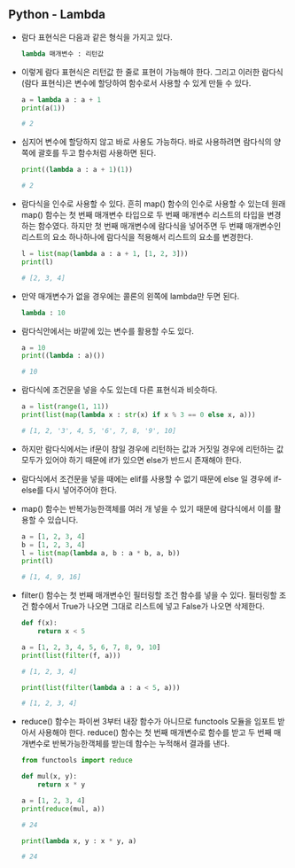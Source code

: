 ## Python - Lambda

- 람다 표현식은 다음과 같은 형식을 가지고 있다.

  ```python
  lambda 매개변수 : 리턴값
  ```

- 이렇게 람다 표현식은 리턴값 한 줄로 표현이 가능해야 한다.
  그리고 이러한 람다식(람다 표현식)은 변수에 할당하여 함수로서 사용할 수 있게 만들 수 있다.

  ```python
  a = lambda a : a + 1
  print(a(1))
  
  # 2
  ```

- 심지어 변수에 할당하지 않고 바로 사용도 가능하다.
  바로 사용하려면 람다식의 양쪽에 괄호를 두고 함수처럼 사용하면 된다.

  ```python
  print((lambda a : a + 1)(1))
  
  # 2
  ```

- 람다식을 인수로 사용할 수 있다.
  흔히 map() 함수의 인수로 사용할 수 있는데
  원래 map() 함수는 첫 번째 매개변수 타입으로 두 번째 매개변수 리스트의 타입을 변경하는
  함수였다.
  하지만 첫 번째 매개변수에 람다식을 넣어주면 두 번쨰 매개변수인 리스트의 요소 하나하나에
  람다식을 적용해서 리스트의 요소를 변경한다.

  ```python
  l = list(map(lambda a : a + 1, [1, 2, 3]))
  print(l)
  
  # [2, 3, 4]
  ```

- 만약 매개변수가 없을 경우에는 콜론의 왼쪽에 lambda만 두면 된다.

  ```python
  lambda : 10
  ```

- 람다식안에서는 바깥에 있는 변수를 활용할 수도 있다.

  ```python
  a = 10
  print((lambda : a)())
  
  # 10
  ```

- 람다식에 조건문을 넣을 수도 있는데
  다른 표현식과 비슷하다.

  ```python
  a = list(range(1, 11))
  print(list(map(lambda x : str(x) if x % 3 == 0 else x, a)))
  
  # [1, 2, '3', 4, 5, '6', 7, 8, '9', 10]
  ```

- 하지만 람다식에서는 if문이 참일 경우에 리턴하는 값과 거짓일 경우에 리턴하는 값
  모두가 있어야 하기 때문에 if가 있으면 else가 반드시 존재해야 한다.

- 람다식에서 조건문을 넣을 때에는 elif를 사용할 수 없기 때문에
  else 일 경우에 if-else를 다시 넣어주어야 한다.

- map() 함수는 반복가능한객체를 여러 개 넣을 수 있기 때문에
  람다식에서 이를 활용할 수 있습니다.

  ```python
  a = [1, 2, 3, 4]
  b = [1, 2, 3, 4]
  l = list(map(lambda a, b : a * b, a, b))
  print(l)
  
  # [1, 4, 9, 16]
  ```

- filter() 함수는 첫 번째 매개변수인 필터링할 조건 함수를 넣을 수 있다.
  필터링할 조건 함수에서 True가 나오면 그대로 리스트에 넣고
  False가 나오면 삭제한다.

  ```python
  def f(x):
      return x < 5
  
  a = [1, 2, 3, 4, 5, 6, 7, 8, 9, 10]
  print(list(filter(f, a)))
  
  # [1, 2, 3, 4]
  
  print(list(filter(lambda a : a < 5, a)))
  
  # [1, 2, 3, 4]
  ```

- reduce() 함수는 파이썬 3부터 내장 함수가 아니므로 functools 모듈을 임포트 받아서 사용해야 한다.
  reduce() 함수는 첫 번째 매개변수로 함수를 받고 두 번째 매개변수로 반복가능한객체를 받는데
  함수는 누적해서 결과를 낸다.

  ```python
  from functools import reduce
  
  def mul(x, y):
      return x * y
  
  a = [1, 2, 3, 4]
  print(reduce(mul, a))
  
  # 24
  
  print(lambda x, y : x * y, a)
  
  # 24
  ```

  